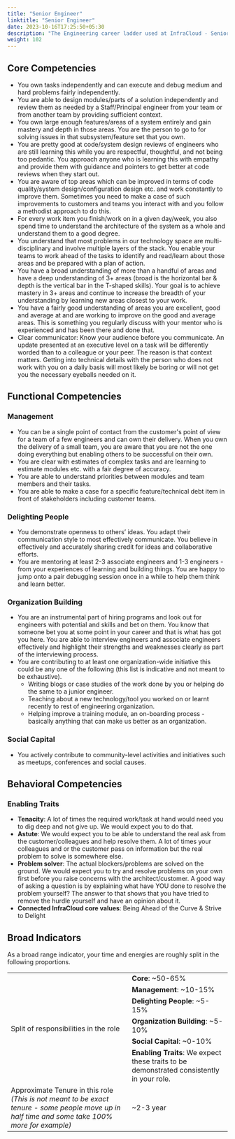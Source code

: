```yaml
---
title: "Senior Engineer"
linktitle: "Senior Engineer"
date: 2023-10-16T17:25:50+05:30
description: "The Engineering career ladder used at InfraCloud - Senior Engineer role"
weight: 102
---
```


## Core Competencies 

* You own tasks independently and can execute and debug medium and hard problems fairly independently.
* You are able to design modules/parts of a solution independently and review them as needed by a Staff/Principal engineer from your team or from another team by providing sufficient context.
* You own large enough features/areas of a system entirely and gain mastery and depth in those areas. You are the person to go to for solving issues in that subsystem/feature set that you own.
* You are pretty good at code/system design reviews of engineers who are still learning this while you are respectful, thoughtful, and not being too pedantic. You approach anyone who is learning this with empathy and provide them with guidance and pointers to get better at code reviews when they start out.
* You are aware of top areas which can be improved in terms of code quality/system design/configuration design etc. and work constantly to improve them. Sometimes you need to make a case of such improvements to customers and teams you interact with and you follow a methodist approach to do this.
* For every work item you finish/work on in a given day/week, you also spend time to understand the architecture of the system as a whole and understand them to a good degree.
* You understand that most problems in our technology space are multi-disciplinary and involve multiple layers of the stack. You enable your teams to work ahead of the tasks to identify and read/learn about those areas and be prepared with a plan of action.
* You have a broad understanding of more than a handful of areas and have a deep understanding of 3+ areas (broad is the horizontal bar & depth is the vertical bar in the T-shaped skills). Your goal is to achieve mastery in 3+ areas and continue to increase the breadth of your understanding by learning new areas closest to your work.
* You have a fairly good understanding of areas you are excellent, good and average at and are working to improve on the good and average areas. This is something you regularly discuss with your mentor who is experienced and has been there and done that.
* Clear communicator: Know your audience before you communicate. An update presented at an executive level on a task will be differently worded than to a colleague or your peer. The reason is that context matters. Getting into technical details with the person who does not work with you on a daily basis will most likely be boring or will not get you the necessary eyeballs needed on it. 

## Functional Competencies 
### Management 
  * You can be a single point of contact from the customer's point of view for a team of a few engineers and can own their delivery. When you own the delivery of a small team, you are aware that you are not the one doing everything but enabling others to be successful on their own.
  * You are clear with estimates of complex tasks and are learning to estimate modules etc. with a fair degree of accuracy.
  * You are able to understand priorities between modules and team members and their tasks.
  * You are able to make a case for a specific feature/technical debt item in front of stakeholders including customer teams.
### Delighting People
  * You demonstrate openness to others’ ideas. You adapt their communication style to most effectively communicate. You believe in effectively and accurately sharing credit for ideas and collaborative efforts.
  * You are mentoring at least 2-3 associate engineers and 1-3 engineers - from your experiences of learning and building things. You are happy to jump onto a pair debugging session once in a while to help them think and learn better.
### Organization Building
  * You are an instrumental part of hiring programs and look out for engineers with potential and skills and bet on them. You know that someone bet you at some point in your career and that is what has got you here. You are able to interview engineers and associate engineers effectively and highlight their strengths and weaknesses clearly as part of the interviewing process.
  * You are contributing to at least one organization-wide initiative this could be any one of the following (this list is indicative and not meant to be exhaustive).
    * Writing blogs or case studies of the work done by you or helping do the same to a junior engineer. 
    * Teaching about a new technology/tool you worked on or learnt recently to rest of engineering organization.
    * Helping improve a training module, an on-boarding process - basically anything that can make us better as an organization.
### Social Capital
  * You actively contribute to community-level activities and initiatives such as meetups, conferences and social causes.

## Behavioral Competencies
### Enabling Traits

* **Tenacity**: A lot of times the required work/task at hand would need you to dig deep and not give up. We would expect you to do that. 
* **Astute**: We would expect you to be able to understand the real ask from the customer/colleagues and help resolve them. A lot of times your colleagues and or the customer pass on information but the real problem to solve is somewhere else. 
* **Problem solver**: The actual blockers/problems are solved on the ground. We would expect you to try and resolve problems on your own first before you raise concerns with the architect/customer. A good way of asking a question is by explaining what have YOU done to resolve the problem yourself? The answer to that shows that you have tried to remove the hurdle yourself and have an opinion about it. 
* **Connected InfraCloud core values**: Being Ahead of the Curve & Strive to Delight

## Broad Indicators
As a broad range indicator, your time and energies are roughly split in the following proportions.
<table>
<tbody>
  <tr>
    <td rowspan="6">Split of responsibilities in the role</td>
    <td><span style="font-weight:bold">Core</span>: ~50-65%</td>
  </tr>
  <tr>
    <td><span style="font-weight:bold">Management</span>: ~10-15%</td>
  </tr>
  <tr>
    <td><span style="font-weight:bold">Delighting People</span>: ~5-15%</td>
  </tr>
  <tr>
    <td><span style="font-weight:bold">Organization Building</span>: ~5-10%</td>
  </tr>
  <tr>
    <td><span style="font-weight:bold">Social Capital</span>: ~0-10%</td>
  </tr>
  <tr>
    <td><span style="font-weight:bold">Enabling Traits</span>: We expect these traits to be demonstrated consistently in your role.</td>
  </tr>
  <tr>
    <td>
	  Approximate Tenure in this role <br>
	  <span style="font-style:italic">(This is not meant to be exact tenure - some people move up in half time and some take 100% more for example)</span>
	</td>
	<td>~2-3 year</td>
</tbody>
</table>
